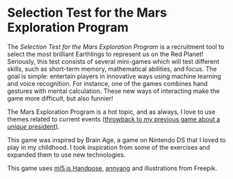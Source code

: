 # Selection Test for the Mars Exploration Program

The *Selection Test for the Mars Exploration Program* is a recruitment tool to select the most brilliant Earthlings to represent us on the Red Planet!
Seriously, this test consists of several mini-games which will test different skills, such as short-term memory, mathematical abilities, and focus. The goal is simple: entertain players in innovative ways using machine learning and voice recognition. For instance, one of the games combines hand gestures with mental calculation. These new ways of interacting make the game more difficult, but also funnier!

The Mars Exploration Program is a hot topic, and as always, I love to use themes related to current events ([throwback to my previous game about a *unique* president](https://valentinesenegas.github.io/cart253/projects/project2/final/)).

This game was inspired by Brain Age, a game on Nintendo DS that I loved to play in my childhood. I took inspiration from some of the exercises and expanded them to use new technologies.

This game uses [ml5.js Handpose](https://learn.ml5js.org/#/reference/handpose), [annyang](https://www.talater.com/annyang/) and illustrations from Freepik.
